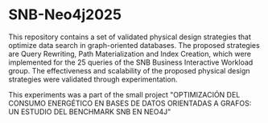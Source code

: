 # SNB-Neo4j2025

This repository contains a set of validated physical design strategies that optimize data search in graph-oriented databases. The proposed strategies are Query Rewriting, Path Materialization and Index Creation, which were implemented for the 25 queries of the SNB Business Interactive Workload group. The effectiveness and scalability of the proposed physical design strategies were validated through experimentation. 

This experiments was a part of the small project "OPTIMIZACIÓN DEL CONSUMO ENERGÉTICO EN BASES DE DATOS ORIENTADAS A GRAFOS: UN ESTUDIO DEL BENCHMARK SNB EN NEO4J" 